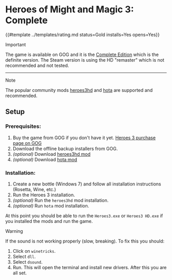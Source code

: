 # Heroes of Might and Magic 3: Complete
<!-- script:Aliases [
    "Heroes 3",
    "Heroes III",
    "Heroes of Might and Magic III",
    "Heroes of Might and Magic III: Complete",
    "HoMM 3"
] -->

{{#template ../templates/rating.md status=Gold installs=Yes opens=Yes}}

> [!IMPORTANT]
> The game is available on GOG and it is the [Complete Edition](https://www.gog.com/en/game/heroes_of_might_and_magic_3_complete_edition) which is the definite version. The Steam version is using the HD "remaster" which is not recommended and not tested.
---
> [!NOTE]
> The popular community mods [heroes3hd](https://sites.google.com/site/heroes3hd/) and [hota](https://h3hota.com/en/download) are supported and recommended.

## Setup

### Prerequisites:
1. Buy the game from GOG if you don't have it yet. [Heroes 3 purchase page on GOG](https://www.gog.com/en/game/heroes_of_might_and_magic_3_complete_edition)
2. Download the offline backup installers from GOG.
3. *(optional)* Download [heroes3hd mod](https://sites.google.com/site/heroes3hd/)
4. *(optional)* Download [hota mod](https://h3hota.com/en/download)

### Installation:
1. Create a new bottle (Windows 7) and follow all installation instructions (Rosetta, Wine, etc.)
2. Run the Heroes 3 installation.
3. *(optional)* Run the `heroes3hd` mod installation.
3. *(optional)* Run `hota` mod installation.

At this point you should be able to run the `Heroes3.exe` or `Heroes3 HD.exe` if you installed the mods and run the game.

> [!WARNING]
> If the sound is not working properly (slow, breaking). To fix this you should:
> 1. Click on `winetricks`.
> 2. Select `dll`.
> 3. Select `dsound`.
> 4. Run.
> This will open the terminal and install new drivers. After this you are all set.


